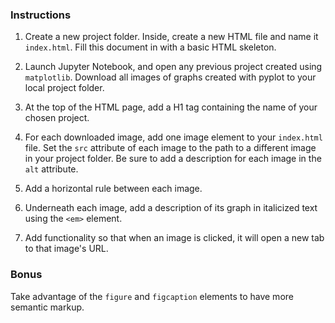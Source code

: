 ### Instructions

1. Create a new project folder. Inside, create a new HTML file and name it `index.html`. Fill this document in with a basic HTML skeleton.

2. Launch Jupyter Notebook, and open any previous project created using `matplotlib`. Download all images of graphs created with pyplot to your local project folder.

3. At the top of the HTML page, add a H1 tag containing the name of your chosen project.

4. For each downloaded image, add one image element to your `index.html` file. Set the `src` attribute of each image to the path to a different image in your project folder. Be sure to add a description for each image in the `alt` attribute.

5. Add a horizontal rule between each image.

6. Underneath each image, add a description of its graph in italicized text using the `<em>` element.

7. Add functionality so that when an image is clicked, it will open a new tab to that image's URL.

### Bonus

Take advantage of the `figure` and `figcaption` elements to have more semantic markup.

